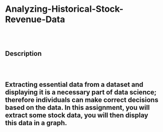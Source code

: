 # Analyzing-Historical-Stock-Revenue-Data
<br><br>
<h2> Description <h2>
  <br>
<p>Extracting essential data from a dataset and displaying it is a necessary part of data science; therefore individuals can make correct decisions based on the data. In this assignment, you will extract some stock data, you will then display this data in a graph.<p>
